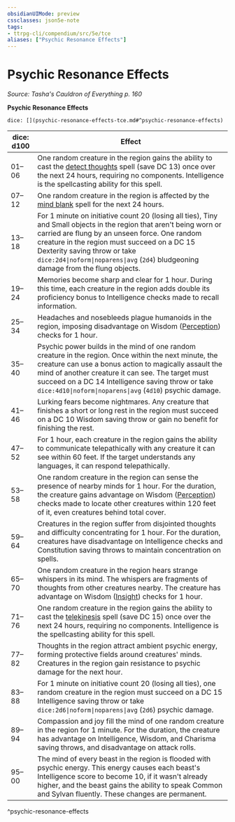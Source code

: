 ```yaml
---
obsidianUIMode: preview
cssclasses: json5e-note
tags:
- ttrpg-cli/compendium/src/5e/tce
aliases: ["Psychic Resonance Effects"]
---
```

# Psychic Resonance Effects
*Source: Tasha's Cauldron of Everything p. 160* 

**Psychic Resonance Effects**

`dice: [](psychic-resonance-effects-tce.md#^psychic-resonance-effects)`

| dice: d100 | Effect |
|------------|--------|
| 01–06 | One random creature in the region gains the ability to cast the [detect thoughts](3-Mechanics/CLI/spells/detect-thoughts.md) spell (save DC 13) once over the next 24 hours, requiring no components. Intelligence is the spellcasting ability for this spell. |
| 07–12 | One random creature in the region is affected by the [mind blank](3-Mechanics/CLI/spells/mind-blank.md) spell for the next 24 hours. |
| 13–18 | For 1 minute on initiative count 20 (losing all ties), Tiny and Small objects in the region that aren't being worn or carried are flung by an unseen force. One random creature in the region must succeed on a DC 15 Dexterity saving throw or take `dice:2d4\|noform\|noparens\|avg` (`2d4`) bludgeoning damage from the flung objects. |
| 19–24 | Memories become sharp and clear for 1 hour. During this time, each creature in the region adds double its proficiency bonus to Intelligence checks made to recall information. |
| 25–34 | Headaches and nosebleeds plague humanoids in the region, imposing disadvantage on Wisdom ([Perception](3-Mechanics/CLI/rules/skills.md#Perception)) checks for 1 hour. |
| 35–40 | Psychic power builds in the mind of one random creature in the region. Once within the next minute, the creature can use a bonus action to magically assault the mind of another creature it can see. The target must succeed on a DC 14 Intelligence saving throw or take `dice:4d10\|noform\|noparens\|avg` (`4d10`) psychic damage. |
| 41–46 | Lurking fears become nightmares. Any creature that finishes a short or long rest in the region must succeed on a DC 10 Wisdom saving throw or gain no benefit for finishing the rest. |
| 47–52 | For 1 hour, each creature in the region gains the ability to communicate telepathically with any creature it can see within 60 feet. If the target understands any languages, it can respond telepathically. |
| 53–58 | One random creature in the region can sense the presence of nearby minds for 1 hour. For the duration, the creature gains advantage on Wisdom ([Perception](3-Mechanics/CLI/rules/skills.md#Perception)) checks made to locate other creatures within 120 feet of it, even creatures behind total cover. |
| 59–64 | Creatures in the region suffer from disjointed thoughts and difficulty concentrating for 1 hour. For the duration, creatures have disadvantage on Intelligence checks and Constitution saving throws to maintain concentration on spells. |
| 65–70 | One random creature in the region hears strange whispers in its mind. The whispers are fragments of thoughts from other creatures nearby. The creature has advantage on Wisdom ([Insight](3-Mechanics/CLI/rules/skills.md#Insight)) checks for 1 hour. |
| 71–76 | One random creature in the region gains the ability to cast the [telekinesis](3-Mechanics/CLI/spells/telekinesis.md) spell (save DC 15) once over the next 24 hours, requiring no components. Intelligence is the spellcasting ability for this spell. |
| 77–82 | Thoughts in the region attract ambient psychic energy, forming protective fields around creatures' minds. Creatures in the region gain resistance to psychic damage for the next hour. |
| 83–88 | For 1 minute on initiative count 20 (losing all ties), one random creature in the region must succeed on a DC 15 Intelligence saving throw or take `dice:2d6\|noform\|noparens\|avg` (`2d6`) psychic damage. |
| 89–94 | Compassion and joy fill the mind of one random creature in the region for 1 minute. For the duration, the creature has advantage on Intelligence, Wisdom, and Charisma saving throws, and disadvantage on attack rolls. |
| 95–00 | The mind of every beast in the region is flooded with psychic energy. This energy causes each beast's Intelligence score to become 10, if it wasn't already higher, and the beast gains the ability to speak Common and Sylvan fluently. These changes are permanent. |
^psychic-resonance-effects